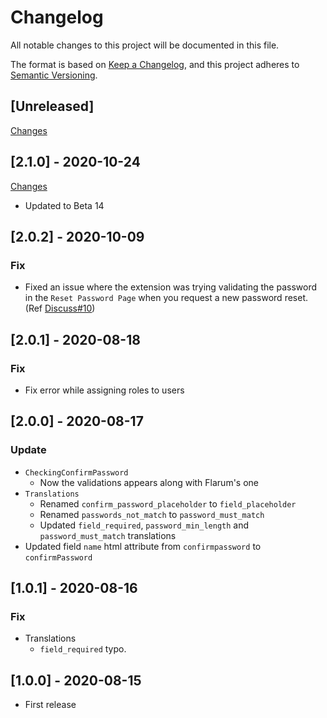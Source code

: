 # Changelog

All notable changes to this project will be documented in this file.

The format is based on [Keep a Changelog](https://keepachangelog.com/en/1.0.0/),
and this project adheres to [Semantic Versioning](https://semver.org/spec/v2.0.0.html).

## [Unreleased]

[Changes](https://github.com/Nearata/flarum-ext-signup-confirm-password/compare/v2.1.0...master)

## [2.1.0] - 2020-10-24

[Changes]([Changes](https://github.com/Nearata/flarum-ext-signup-confirm-password/compare/v2.0.2...v2.1.0))

- Updated to Beta 14

## [2.0.2] - 2020-10-09

### Fix

- Fixed an issue where the extension was trying validating the password in the `Reset Password Page` when you request a new password reset. (Ref [Discuss#10](https://discuss.flarum.org/d/24689-sign-up-confirm-password/10))

## [2.0.1] - 2020-08-18

### Fix

- Fix error while assigning roles to users

## [2.0.0] - 2020-08-17

### Update

- `CheckingConfirmPassword`
  - Now the validations appears along with Flarum's one
- `Translations`
  - Renamed `confirm_password_placeholder` to `field_placeholder`
  - Renamed `passwords_not_match` to `password_must_match`
  - Updated `field_required`, `password_min_length` and `password_must_match` translations
- Updated field `name` html attribute from `confirmpassword` to `confirmPassword`

## [1.0.1] - 2020-08-16

### Fix

- Translations
  - `field_required` typo.

## [1.0.0] - 2020-08-15

- First release
